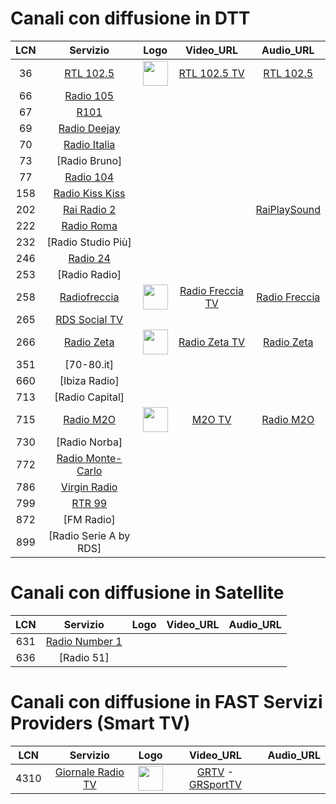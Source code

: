 <h1>Canali con diffusione in DTT</h1>

|LCN|Servizio|Logo|Video_URL|Audio_URL|
|:-:|:-:|:-:|:-:|:-:|
|36|[RTL 102.5](http://www.rtl.it/)|<img width="40" src="https://cloud.rtl.it/assets/play.rtl.it/2.1.5/img/broadcaster/TV/1.svg"/>|[RTL 102.5 TV](https://dd782ed59e2a4e86aabf6fc508674b59.msvdn.net/live/S97044836/tbbP8T1ZRPBL/playlist.m3u8)|[RTL 102.5](https://dd782ed59e2a4e86aabf6fc508674b59.msvdn.net/live/S97044836/WjpMtPyNjHwj/playlist.m3u8)|
|66|[Radio 105](http://www.105.net/)||||
|67|[R101](http://www.r101.it/)||||
|69|[Radio Deejay](http://www.deejay.it/)||||
|70|[Radio Italia](http://www.radioitalia.it/)||||
|73|[Radio Bruno]||||
|77|[Radio 104](https://www.radio104.it/)||||
|158|[Radio Kiss Kiss](http://www.kisskiss.it/)||||
|202|[Rai Radio 2](http://www.radio2.rai.it/)|||[RaiPlaySound](https://8e7439fdb1694c8da3a0fd63e4dda518.msvdn.net/radiodue1/hls/playlist_mo.m3u8)|
|222|[Radio Roma](https://www.radioroma.it/)||||
|232|[Radio Studio Più]||||
|246|[Radio 24](http://www.radio24.it/)||||
|253|[Radio Radio]||||
|258|[Radiofreccia](http://www.radiofreccia.it/)|<img width="40" src="https://cloud.rtl.it/assets/play.rtl.it/2.1.5/img/broadcaster/TV/17.svg"/>|[Radio Freccia TV](https://dd782ed59e2a4e86aabf6fc508674b59.msvdn.net/live/S3160845/0tuSetc8UFkF/playlist.m3u8)|[Radio Freccia](https://dd782ed59e2a4e86aabf6fc508674b59.msvdn.net/live/S3160845/D6MENOraq6Qy/playlist.m3u8)|
|265|[RDS Social TV](http://www.rds.it/)||||
|266|[Radio Zeta](http://www.radiozeta.it/)|<img width="40" src="https://cloud.radiozeta.it/assets/www.radiozeta.it/1.1.61/img/layout/radio-zeta-logo.png"/>|[Radio Zeta TV](https://dd782ed59e2a4e86aabf6fc508674b59.msvdn.net/live/S9346184/XEx1LqlYbNic/playlist.m3u8)|[Radio Zeta](https://dd782ed59e2a4e86aabf6fc508674b59.msvdn.net/live/S9346184/clhI2IJWRnn7/playlist.m3u8)|
|351|[70-80.it]||||
|660|[Ibiza Radio]||||
|713|[Radio Capital]||||
|715|[Radio M2O](http://www.m2o.it/)|<img width="40" src="https://cdn.gelestatic.it/m2o/sites/2/2022/01/cropped-M2O-LOGO-JPG-32x32.jpg"/>|[M2O TV](https://4c4b867c89244861ac216426883d1ad0.msvdn.net/live/S62628868/uhdWBlkC1AoO/playlist.m3u8)|[Radio M2O](https://4c4b867c89244861ac216426883d1ad0.msvdn.net/radiom2o/radiom2o/play1.m3u8)|
|730|[Radio Norba]||||
|772|[Radio Monte-Carlo](http://www.radiomontecarlo.net/)||||
|786|[Virgin Radio](http://www.virginradioitaly.it/)||||
|799|[RTR 99](https://www.rtr99.it/)||||
|872|[FM Radio]||||
|899|[Radio Serie A by RDS]||||

<h1>Canali con diffusione in Satellite</h1>

|LCN|Servizio|Logo|Video_URL|Audio_URL|
|:-:|:-:|:-:|:-:|:-:|
|631|[Radio Number 1](http://www.radionumberone.it/)||||
|636|[Radio 51]||||

<h1>Canali con diffusione in FAST Servizi Providers (Smart TV)</h1>

|LCN|Servizio|Logo|Video_URL|Audio_URL|
|:-:|:-:|:-:|:-:|:-:|
|4310|[Giornale Radio TV](https://giornaleradio.fm/)|<img width="40" src="https://giornaleradio.fm/wp-content/uploads/2023/03/Giornale-Radio-logo-2-1.png"/>|[GRTV]( https://5f204aff97bee.streamlock.net/GR_tv/livestream/playlist.m3u8?FLID=1) - [GRSportTV](https://5e73cf528f404.streamlock.net/GR_sport/livestream/playlist.m3u8?FLID=1)||
